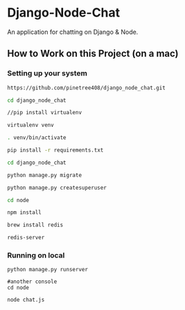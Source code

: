 Django-Node-Chat
==================
An application for chatting on Django & Node.

## How to Work on this Project (on a mac)

### Setting up your system
```sh
https://github.com/pinetree408/django_node_chat.git

cd django_node_chat

//pip install virtualenv

virtualenv venv

. venv/bin/activate 

pip install -r requirements.txt

cd django_node_chat

python manage.py migrate

python manage.py createsuperuser

cd node

npm install

brew install redis

redis-server

```

### Running on local
```
python manage.py runserver

#another console
cd node

node chat.js

```
